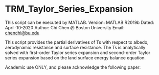 # TRM_Taylor_Series_Expansion
This script can be executed by MATLAB.
Version: MATLAB R2019b
Dated: April-10-2020
Author: Chi Chen @ Boston University
Email: chenchi@bu.edu

This script provides the partial derivatives of Ts with respect to albedo, aerodynamic resistance and surface resistance. The Ts is analytically solved with first-order Taylor series expansion and second-order Taylor series expansion based on the land surface energy balance equation.

Academic use ONLY, and please acknowledge the following paper:

